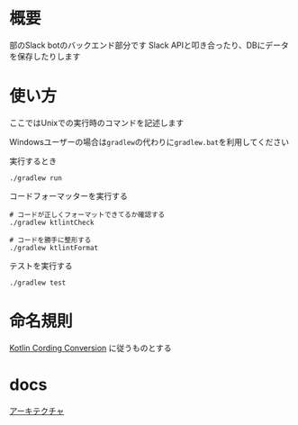 # 概要

部のSlack botのバックエンド部分です
Slack APIと叩き合ったり、DBにデータを保存したりします

# 使い方

ここではUnixでの実行時のコマンドを記述します

Windowsユーザーの場合は`gradlew`の代わりに`gradlew.bat`を利用してください

実行するとき
```shell
./gradlew run
```

コードフォーマッターを実行する
```shell
# コードが正しくフォーマットできてるか確認する
./gradlew ktlintCheck

# コードを勝手に整形する
./gradlew ktlintFormat
```

テストを実行する
```shell
./gradlew test
```

# 命名規則

[Kotlin Cording Conversion](https://kotlinlang.org/docs/coding-conventions.html#class-headers) に従うものとする

# docs

[アーキテクチャ](docs/アーキテクチャ.md)

